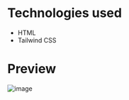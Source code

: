 # Technologies used
- HTML
- Tailwind CSS

# Preview
![image](https://github.com/vatsalintech/Frontend-clones/assets/156601691/6d8ce77e-f019-474c-8666-e6d53435a640)
